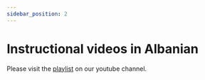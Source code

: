 ```yaml
---
sidebar_position: 2
---
```



# Instructional videos in Albanian


Please visit the [playlist](https://www.youtube.com/playlist?list=PLVYMPdcP2kn0ibSCumjmzikrh1EF2FZ_b) on our youtube channel.